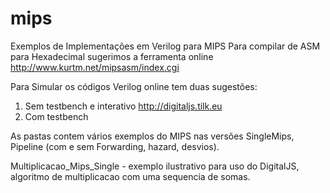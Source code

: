 # mips
Exemplos de Implementações em Verilog para MIPS
Para compilar de ASM para Hexadecimal sugerimos a ferramenta online
http://www.kurtm.net/mipsasm/index.cgi

Para Simular os códigos Verilog online tem duas sugestões:
1) Sem testbench e interativo http://digitaljs.tilk.eu
2) Com testbench

As pastas contem vários exemplos do MIPS nas versões SingleMips, Pipeline (com e sem Forwarding, hazard, desvios).

Multiplicacao_Mips_Single - exemplo ilustrativo para uso do DigitalJS, algoritmo de multiplicacao com uma sequencia de somas.

